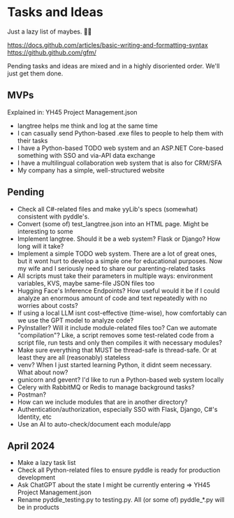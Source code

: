 ﻿# Tasks and Ideas

Just a lazy list of maybes. 😵‍💫

https://docs.github.com/articles/basic-writing-and-formatting-syntax
https://github.github.com/gfm/

Pending tasks and ideas are mixed and in a highly disoriented order. We'll just get them done.

## MVPs

Explained in: YH45 Project Management.json

* langtree helps me think and log at the same time
* I can casually send Python-based .exe files to people to help them with their tasks
* I have a Python-based TODO web system and an ASP.NET Core-based something with SSO and via-API data exchange
* I have a multilingual collaboration web system that is also for CRM/SFA
* My company has a simple, well-structured website

## Pending

* Check all C#-related files and make yyLib's specs (somewhat) consistent with pyddle's.
* Convert (some of) test_langtree.json into an HTML page. Might be interesting to some
* Implement langtree. Should it be a web system? Flask or Django? How long will it take?
* Implement a simple TODO web system. There are a lot of great ones, but it wont hurt to develop a simple one for educational purposes. Now my wife and I seriously need to share our parenting-related tasks
* All scripts must take their parameters in multiple ways: environment variables, KVS, maybe same-file JSON files too
* Hugging Face's Inference Endpoints? How useful would it be if I could analyze an enormous amount of code and text repeatedly with no worries about costs?
* If using a local LLM isnt cost-effective (time-wise), how comfortably can we use the GPT model to analyze code?
* PyInstaller? Will it include module-related files too? Can we automate "compilation"? Like, a script removes some test-related code from a script file, run tests and only then compiles it with necessary modules?
* Make sure everything that MUST be thread-safe is thread-safe. Or at least they are all (reasonably) stateless
* venv? When I just started learning Python, it didnt seem necessary. What about now?
* gunicorn and gevent? I'd like to run a Python-based web system locally
* Celery with RabbitMQ or Redis to manage background tasks?
* Postman?
* How can we include modules that are in another directory?
* Authentication/authorization, especially SSO with Flask, Django, C#'s Identity, etc
* Use an AI to auto-check/document each module/app

## April 2024

* Make a lazy task list
* Check all Python-related files to ensure pyddle is ready for production development
* Ask ChatGPT about the state I might be currently entering => YH45 Project Management.json
* Rename pyddle_testing.py to testing.py. All (or some of) pyddle_*.py will be in products
